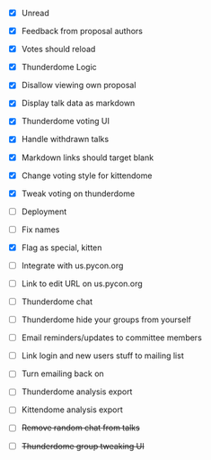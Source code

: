 - [x] Unread
- [x] Feedback from proposal authors
- [x] Votes should reload
- [x] Thunderdome Logic
- [x] Disallow viewing own proposal
- [x] Display talk data as markdown
- [x] Thunderdome voting UI
- [x] Handle withdrawn talks
- [x] Markdown links should target blank
- [x] Change voting style for kittendome
- [x] Tweak voting on thunderdome
- [ ] Deployment
- [ ] Fix names
- [x] Flag as special, kitten
- [ ] Integrate with us.pycon.org
- [ ] Link to edit URL on us.pycon.org
- [ ] Thunderdome chat
- [ ] Thunderdome hide your groups from yourself
- [ ] Email reminders/updates to committee members
- [ ] Link login and new users stuff to mailing list
- [ ] Turn emailing back on
- [ ] Thunderdome analysis export
- [ ] Kittendome analysis export
- [ ] ~~Remove random chat from talks~~
- [ ] ~~Thunderdome group tweaking UI~~

